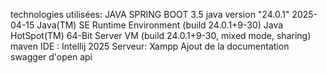 technologies utilisées: JAVA SPRING BOOT 3.5 java version "24.0.1" 2025-04-15 Java(TM) SE Runtime Environment (build 24.0.1+9-30) Java HotSpot(TM) 64-Bit Server VM (build 24.0.1+9-30, mixed mode, sharing) maven IDE : Intellij 2025 Serveur: Xampp
Ajout de la documentation swagger d'open api
